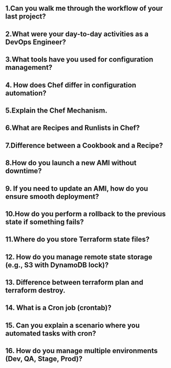 ## 1.Can you walk me through the workflow of your last project?
## 2.What were your day-to-day activities as a DevOps Engineer?
## 3.What tools have you used for configuration management?
## 4. How does Chef differ in configuration automation?
## 5.Explain the Chef Mechanism.
## 6.What are Recipes and Runlists in Chef?
## 7.Difference between a Cookbook and a Recipe?
## 8.How do you launch a new AMI without downtime?
## 9. If you need to update an AMI, how do you ensure smooth deployment?
## 10.How do you perform a rollback to the previous state if something fails?
## 11.Where do you store Terraform state files?
## 12. How do you manage remote state storage (e.g., S3 with DynamoDB lock)?
## 13. Difference between terraform plan and terraform destroy.
## 14. What is a Cron job (crontab)?
## 15. Can you explain a scenario where you automated tasks with cron?
## 16. How do you manage multiple environments (Dev, QA, Stage, Prod)?
